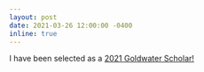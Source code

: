 ```yaml
---
layout: post
date: 2021-03-26 12:00:00 -0400
inline: true
---
```


I have been selected as a <a href="https://goldwater.scholarsapply.org/2021-goldwater-scholars-by-legal-state-of-residence/" target="_blank">2021 Goldwater Scholar!</a>
